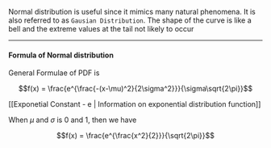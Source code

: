 Normal distribution is useful since it mimics many natural phenomena. 
It is also referred to as `Gausian Distribution`. The shape of the curve is like a bell and the extreme values at the tail not likely to occur

---
#### Formula of Normal distribution

General Formulae of PDF is 

$$f(x) = \frac{e^{\frac{-(x-\mu)^2}{2\sigma^2}}}{\sigma\sqrt{2\pi}}$$

[[Exponetial Constant - e | Information on exponential distribution function]]

When $\mu$ and $\sigma$ is 0 and 1, then we have

$$f(x) = \frac{e^{\frac{x^2}{2}}}{\sqrt{2\pi}}$$

